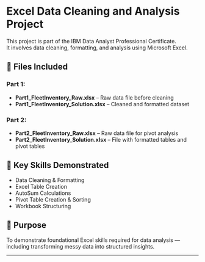 # Excel Data Cleaning and Analysis Project

This project is part of the IBM Data Analyst Professional Certificate.  
It involves data cleaning, formatting, and analysis using Microsoft Excel.

## 📂 Files Included

### Part 1:
- **Part1_FleetInventory_Raw.xlsx** – Raw data file before cleaning
- **Part1_FleetInventory_Solution.xlsx** – Cleaned and formatted dataset

### Part 2:
- **Part2_FleetInventory_Raw.xlsx** – Raw data file for pivot analysis
- **Part2_FleetInventory_Solution.xlsx** – File with formatted tables and pivot tables

## 🧠 Key Skills Demonstrated
- Data Cleaning & Formatting  
- Excel Table Creation  
- AutoSum Calculations  
- Pivot Table Creation & Sorting  
- Workbook Structuring

## 🎯 Purpose
To demonstrate foundational Excel skills required for data analysis — including transforming messy data into structured insights.

---
